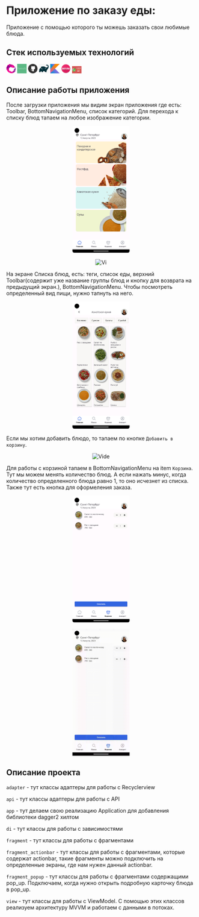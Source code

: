 # Приложение по заказу еды:
Приложение с помощью которого ты можешь заказать свои любимые блюда.

## Стек используемых технологий

<p  align="left">
<code><img width="5%" title="Rxjava" src="readme_images/icons/rxjava.png"></code>
<code><img width="5%" title="Retrofit" src="readme_images/icons/retrofit.png"></code>
<code><img width="5%" title="Git" src="readme_images/icons/github.png"></code>
<code><img width="5%" title="Gradle" src="readme_images/icons/gradle.png"></code>
<code><img width="5%" title="Kotlin" src="readme_images/icons/kotlin.png"></code>
<code><img width="5%" title="MVVM" src="readme_images/icons/mvvm.png"></code>
<code><img width="5%" title="Hilt" src="readme_images/icons/hilt.png"></code>
</p>

##  Описание работы приложения

После загрузки приложения мы видим экран приложения где есть: 
Toolbar, BottomNavigationMenu, список категорий.
Для перехода к списку блюд тапаем на любое изображение категории.

<p  align="center">
<code><img width="30%" title="main" src="readme_images/images/category_main.png"></code>
</p>

<p align="center">
  <img title="Vi" src="readme_images/gif/device-open_category.gif">
</p>

На экране Списка блюд, есть: теги, список еды, верхний Toolbar(содержит уже название группы блюд и 
кнопку для возврата на предыдущий экран.), BottomNavigationMenu. Чтобы  посмотреть 
определенный вид пищи, нужно тапнуть на него.

<p  align="center">
<code><img width="30%" title="dishes" src="readme_images/images/dishes_list.png"></code>
</p>

Если мы хотим добавить блюдо, то тапаем по кнопке ```Добавить в корзину```.

<p align="center">
  <img title="Vide" src="readme_images/gif/device-open-dish.gif">
</p>

Для работы с корзиной тапаем в BottomNavigationMenu на item ```Корзина```. Тут мы можем менять 
количество блюд. А если нажать минус, когда количество определенного блюда равно 1, то оно исчезнет
из списка. Также тут есть кнопка для оформеления заказа.

<p  align="center">
<code><img width="30%" title="dishes" src="readme_images/images/busket_dish.png"></code>
</p>

<p align="center">
  <code> <img width="30%" title="Video" src="readme_images/gif/device-delete_dish.gif"> </code>
</p>

## Описание проекта

`adapter` - тут классы адаптеры для работы с Recyclerview

`api` - тут классы адаптеры для работы с API

`app` - тут делаем свою реализацию Application для добавления библиотеки dagger2 хилтом

`di` - тут класcы для работы с зависимостями

`fragment` - тут класcы для работы c фрагментами

`fragment_actionbar` - тут класcы для работы c фрагментами, которые содержат actionbar, 
такие фрагменты можно подключить на определенные экраны, где нам нужен данный actionbar.

`fragment_popup` - тут класcы для работы c фрагментами содержащими pop_up. Подключаем, когда нужно
открыть подробную карточку блюда в pop_up.

`view` - тут класcы для работы c ViewModel. С помощью этих классов реализуем архитектуру MVVM и 
работаем с данными в потоках.